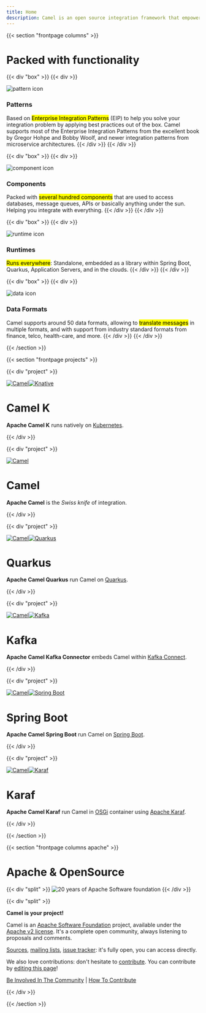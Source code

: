 ```yaml
---
title: Home
description: Camel is an open source integration framework that empowers you to quickly and easily integrate various systems consuming or producing data.
---
```


{{< section "frontpage columns" >}}

# Packed with functionality

{{< div "box" >}}
{{< div >}}

<img src="./img/functions/svg/feature-patterns.svg" alt="pattern icon" class="feature-icon"/>

### Patterns

Based on <mark>Enterprise Integration Patterns</mark> (EIP) to help you solve your integration problem by applying best practices out of the box. Camel supports most of the Enterprise Integration Patterns from the excellent book by Gregor Hohpe and Bobby Woolf, and newer integration patterns from microservice architectures.
{{< /div >}}
{{< /div >}}

{{< div "box" >}}
{{< div >}}

<img src="./img/functions/svg/feature-components.svg" alt="component icon" class="feature-icon"/>

### Components

Packed with <mark>several hundred components</mark> that are used to access databases, message queues, APIs or basically anything under the sun. Helping you integrate with everything.
{{< /div >}}
{{< /div >}}

{{< div "box" >}}
{{< div >}}

<img src="./img/functions/svg/feature-runtimes.svg" alt="runtime icon" class="feature-icon"/>

### Runtimes

<mark>Runs everywhere</mark>: Standalone, embedded as a library within Spring Boot, Quarkus, Application Servers, and in the clouds. 
{{< /div >}}
{{< /div >}}

{{< div "box" >}}
{{< div >}}

<img src="./img/functions/svg/feature-dataformats.svg" alt="data icon" class="feature-icon"/>

### Data Formats

Camel supports around 50 data formats, allowing to <mark>translate messages</mark> in multiple formats, and with support from industry standard formats from finance, telco, health-care, and more.
{{< /div >}}
{{< /div >}}

{{< /section >}}

{{< section "frontpage projects" >}}

{{< div "project" >}}

[![Camel](/_/img/logo-d.svg)![Knative](/_/img/knative.svg)](/projects/#camel-k)

# Camel K

**Apache Camel K** runs natively on [Kubernetes](https://kubernetes.io/).

{{< /div >}}

{{< div "project" >}}

[![Camel](/_/img/logo-d.svg)](/manual/latest/)

# Camel

**Apache Camel** is the *Swiss knife* of integration. 

{{< /div >}}

{{< div "project" >}}

[![Camel](/_/img/logo-d.svg)![Quarkus](/_/img/quarkus.svg)](/projects/#camel-quarkus)

# Quarkus

**Apache Camel Quarkus** run Camel on [Quarkus](https://quarkus.io).

{{< /div >}}

{{< div "project" >}}

[![Camel](/_/img/logo-d.svg)![Kafka](/_/img/apache-kafka.svg)](/projects/#camel-kafka-connector)

# Kafka

**Apache Camel Kafka Connector** embeds Camel within [Kafka Connect](https://kafka.apache.org/documentation/#connect).

{{< /div >}}

{{< div "project" >}}

[![Camel](/_/img/logo-d.svg)![Spring Boot](/_/img/spring-boot.svg)](/projects/#camel-spring-boot)

# Spring Boot

**Apache Camel Spring Boot** run Camel on [Spring Boot](https://spring.io/projects/spring-boot).


{{< /div >}}

{{< div "project" >}}

[![Camel](/_/img/logo-d.svg)![Karaf](/_/img/apache-karaf.svg)](/projects/#camel-karaf)

# Karaf

**Apache Camel Karaf** run Camel in [OSGi](https://www.osgi.org/) container using [Apache Karaf](https://karaf.apache.org/).


{{< /div >}}

{{< /section >}}

{{< section "frontpage columns apache" >}}

# Apache &amp; OpenSource

{{< div "split" >}}
![20 years of Apache Software foundation](/img/apache-20.png)
{{< /div >}}

{{< div "split" >}}

**Camel is your project!**

Camel is an [Apache Software Foundation](https://www.apache.org) project, available under the [Apache v2 license](https://apache.org/licenses/LICENSE-2.0). It's a complete open community, always listening to proposals and comments.

[Sources](./community/sources/), [mailing lists](./community/mailing-list/), [issue tracker](./community/support/): it's fully open, you can access directly.

We also love contributions: don't hesitate to [contribute](./manual/latest/contributing.html). You can contribute by <a href="https://github.com/apache/camel-website/edit/master/content">editing this page</a>!

[Be Involved In The Community](./manual/latest/contributing.html) | [How To Contribute](./manual/latest/contributing.html)

{{< /div >}}

{{< /section >}}
